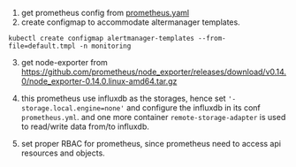 1. get prometheus config from [prometheus.yaml](https://raw.githubusercontent.com/prometheus/prometheus/master/documentation/examples/prometheus-kubernetes.yml)
2. create configmap to accommodate altermanager templates.
  ```
  kubectl create configmap alertmanager-templates --from-file=default.tmpl -n monitoring
  ```

3. get node-exporter from https://github.com/prometheus/node_exporter/releases/download/v0.14.0/node_exporter-0.14.0.linux-amd64.tar.gz

4. this prometheus use influxdb as the storages, hence set `'-storage.local.engine=none'` and configure the influxdb in its conf `prometheus.yml`.  and one more container `remote-storage-adapter` is used to read/write data from/to influxdb.

5. set proper RBAC for  prometheus, since prometheus need to access api resources and objects.